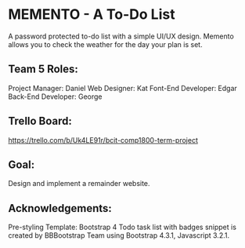 # MEMENTO - A To-Do List

A password protected to-do list with a simple UI/UX design. 
Memento allows you to check the weather for the day your plan is set.

## Team 5 Roles:

Project Manager: Daniel
Web Designer: Kat
Font-End Developer: Edgar
Back-End Developer: George

## Trello Board:
https://trello.com/b/Uk4LE91r/bcit-comp1800-term-project

## Goal:

Design and implement a remainder website.

## Acknowledgements:
Pre-styling Template:
Bootstrap 4 Todo task list with badges snippet is created by BBBootstrap Team using Bootstrap 4.3.1, Javascript 3.2.1.
